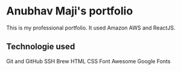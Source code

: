 # Anubhav Maji's portfolio

This is my professional portfolio. It used Amazon AWS and ReactJS.

## Technologie used

Git and GitHub
SSH
Brew
HTML
CSS
Font Awesome
Google Fonts
